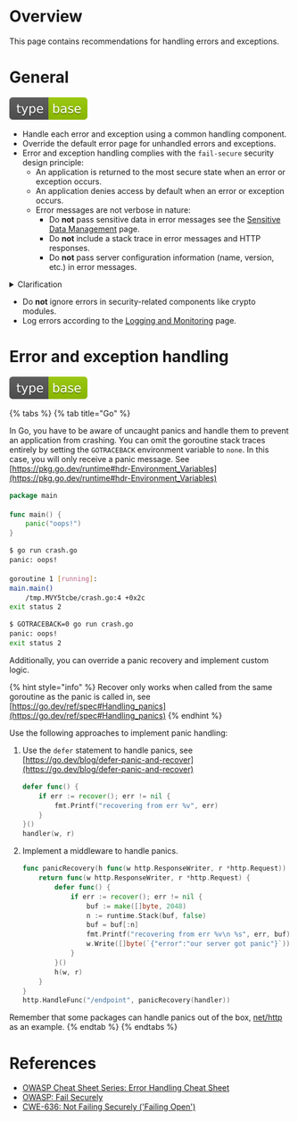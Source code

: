# Overview

This page contains recommendations for handling errors and exceptions.

# General

<div align="left">
<img src="/.gitbook/assets/type-base-icon.svg">
</div>

- Handle each error and exception using a common handling component.
- Override the default error page for unhandled errors and exceptions.
- Error and exception handling complies with the `fail-secure` security design principle:
    - An application is returned to the most secure state when an error or exception occurs.
    - An application denies access by default when an error or exception occurs.
    - Error messages are not verbose in nature:
        - Do **not** pass sensitive data in error messages see the [Sensitive Data Management](/Web%20Application/Sensitive%20Data%20Management/README.md) page.
        - Do **not** include a stack trace in error messages and HTTP responses.
        - Do **not** pass server configuration information (name, version, etc.) in error messages.

<details>
<summary>Clarification</summary>

The `fail-secure` principle states that raising an error or exception must not lead an application to an insecure state that allows a user to gain additional privileges. It means that a user will not be able to bypass security checks, get additional information or elevate their privileges by causing an error or exception in an application.

Consider the following code snippet that implements an authorization check:

```javascript
isAdmin = true
try {
    codeWhichMayFail()
    isAdmin = isUserInRole("ADMIN")
} catch (error) {
    log.warn(error)
}
return isAdmin
```

As can be seen, admin access is allowed by default. Therefore, if `codeWhichMayFail` raises an exception, `isAdmin` will be set to `true` and the authorization check will be bypassed.

The proper validation will look like this:

```javascript
try {
    codeWhichMayFail()
    isAdmin = isUserInRole("ADMIN")
    return isAdmin
} catch (error) {
    log.warn(error)
    return false
}
```

</details>

- Do **not** ignore errors in security-related components like crypto modules.
- Log errors according to the [Logging and Monitoring](/Web%20Application/Logging%20and%20Monitoring/README.md) page.

# Error and exception handling

<div align="left">
<img src="/.gitbook/assets/type-base-icon.svg">
</div>

{% tabs %}
{% tab title="Go" %}

In Go, you have to be aware of uncaught panics and handle them to prevent an application from crashing. You can omit the goroutine stack traces entirely by setting the `GOTRACEBACK` environment variable to `none`. In this case, you will only receive a panic message. See [https://pkg.go.dev/runtime#hdr-Environment_Variables](https://pkg.go.dev/runtime#hdr-Environment_Variables)

```go
package main

func main() {
    panic("oops!")
}
```

```bash
$ go run crash.go
panic: oops!

goroutine 1 [running]:
main.main()
	/tmp.MVY5tcbe/crash.go:4 +0x2c
exit status 2
```

```bash
$ GOTRACEBACK=0 go run crash.go
panic: oops!
exit status 2
```

Additionally, you can override a panic recovery and implement custom logic.

{% hint style="info" %}
Recover only works when called from the same goroutine as the panic is called in, see [https://go.dev/ref/spec#Handling_panics](https://go.dev/ref/spec#Handling_panics)
{% endhint %}

Use the following approaches to implement panic handling:

1. Use the `defer` statement to handle panics, see [https://go.dev/blog/defer-panic-and-recover](https://go.dev/blog/defer-panic-and-recover)

    ```go
    defer func() {
        if err := recover(); err != nil {
            fmt.Printf("recovering from err %v", err)
        }
    }()
    handler(w, r)
    ```

1. Implement a middleware to handle panics.

    ```go
    func panicRecovery(h func(w http.ResponseWriter, r *http.Request)) func(w http.ResponseWriter, r *http.Request) {
        return func(w http.ResponseWriter, r *http.Request) {
            defer func() {
                if err := recover(); err != nil {
                    buf := make([]byte, 2048)
                    n := runtime.Stack(buf, false)
                    buf = buf[:n]
                    fmt.Printf("recovering from err %v\n %s", err, buf)
                    w.Write([]byte(`{"error":"our server got panic"}`))
                }
            }()
            h(w, r)
        }
    }
    http.HandleFunc("/endpoint", panicRecovery(handler))
    ```

Remember that some packages can handle panics out of the box, [net/http](https://pkg.go.dev/net/http) as an example.
{% endtab %}
{% endtabs %}

# References

- [OWASP Cheat Sheet Series: Error Handling Cheat Sheet](https://cheatsheetseries.owasp.org/cheatsheets/Error_Handling_Cheat_Sheet.html)
- [OWASP: Fail Securely](https://owasp.org/www-community/Fail_securely)
- [CWE-636: Not Failing Securely ('Failing Open')](https://cwe.mitre.org/data/definitions/636.html)
